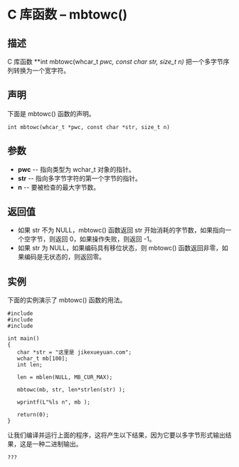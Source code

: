 # C 库函数 – mbtowc()


## 描述

C 库函数 **int mbtowc(whcar_t *pwc, const char *str, size_t n)** 把一个多字节序列转换为一个宽字符。

## 声明

下面是 mbtowc() 函数的声明。

    int mbtowc(whcar_t *pwc, const char *str, size_t n)

## 参数

* **pwc** \-- 指向类型为 wchar_t 对象的指针。
* **str** \-- 指向多字节字符的第一个字节的指针。
* **n** \-- 要被检查的最大字节数。

## 返回值

* 如果 str 不为 NULL，mbtowc() 函数返回 str 开始消耗的字节数，如果指向一个空字节，则返回 0，如果操作失败，则返回 -1。
* 如果 str 为 NULL，如果编码具有移位状态，则 mbtowc() 函数返回非零，如果编码是无状态的，则返回零。

## 实例

下面的实例演示了 mbtowc() 函数的用法。

    #include 
    #include 
    #include 

    int main()
    {
       char *str = "这里是 jikexueyuan.com";
       wchar_t mb[100];
       int len;

       len = mblen(NULL, MB_CUR_MAX);

       mbtowc(mb, str, len*strlen(str) );

       wprintf(L"%ls n", mb );

       return(0);
    }

让我们编译并运行上面的程序，这将产生以下结果，因为它要以多字节形式输出结果，这是一种二进制输出。

    ???
